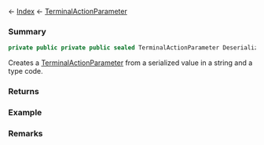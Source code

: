 ← [Index](Api-Index) ← [TerminalActionParameter](Sandbox.ModAPI.Ingame.TerminalActionParameter)

### Summary

```csharp
private public private public sealed TerminalActionParameter Deserialize
```

Creates a [TerminalActionParameter](Sandbox.ModAPI.Ingame.TerminalActionParameter) from a serialized value in a string and a type code.

### Returns



### Example

### Remarks

